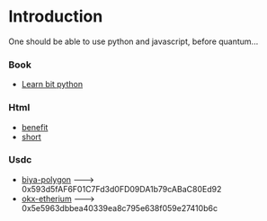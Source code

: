 <!-- The (first) h1 will be used as the <title> of the HTML page -->
# Introduction
<!-- a short summary. -->
One should be able to use python and javascript, before quantum...

### Book
- [Learn bit python](https://www.amazon.com/Learn-Bit-Python-ma-sara-ebook/dp/B0DRDG3M3S/ref=sr_1_1?crid=19BQIZHBZW98X&dib=eyJ2IjoiMSJ9.MAZAe85stfhyjazEPzky1VJC4LC3V5q7m9Q14vxrm_ebOuJokCNl67FAlHxAFl-mqJCvICMWC3-gNownUIGTqAV3nDVxW-6_r3zPk1DaPfYXppBktu_vEWGXl1OJYIhzU5x2x5XqnajK7yK0r0o9PdKrvv6MR0unr3jQCLt8KYktnAehDCBB-Pfzgi3d8TolNHIudXQ6h-ql8SZtheJxAQhFVdhXoPkQW5cR3UnkB6w.EE0DQGLHsln07dHuZESjL-kfE-zVDG8AkHzP1a0EJwM&dib_tag=se&keywords=learn+bit+python&qid=1738650950&s=digital-text&sprefix=learn+bit+pytho%2Cdigital-text%2C419&sr=1-1)

### Html
- [benefit](html/tsla_benefit.html) 
- [short](html/baba_short.html)


<!-- contact and transfer -->
### Usdc
- [biya-polygon]() ---> 0x593d5fAF6F01C7Fd3d0FD09DA1b79cABaC80Ed92
- [okx-etherium]() ---> 0x5e5963dbbea40339ea8c795e638f059e27410b6c

